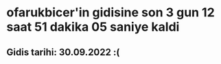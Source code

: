 # ofarukbicer'in gidisine son 3 gun 12 saat 51 dakika 05 saniye kaldi

## Gidis tarihi: 30.09.2022 :(